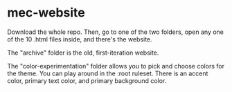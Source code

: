 # mec-website

Download the whole repo. Then, go to one of the two folders, open any one of the 10 .html files inside, and there's the website.

The "archive" folder is the old, first-iteration website.

The "color-experimentation" folder allows you to pick and choose colors for the theme. You can play around in the :root ruleset.
There is an accent color, primary text color, and primary background color.
